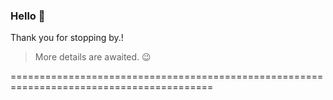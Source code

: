 ### Hello  👋
Thank you for stopping by.!
<!---
- 🔭 I’m currently working on Angular 
- 🌱 I’m currently learning React
- 👯 I’m looking to collaborate on github-readme-stats by Anurag Hazra
- 🤔 I’m looking for help with ...
- 💬 Ask me about ...
- 📫 How to reach me: you can reachme anywhere @masoodbinmohammad
- 😄 Pronouns: ...
- ⚡ Fun fact: ...
-->
> More details are awaited. :wink:

=========================================================================================

